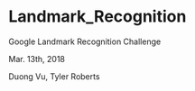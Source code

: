 # Landmark_Recognition
Google Landmark Recognition Challenge

Mar. 13th, 2018

Duong Vu, Tyler Roberts

